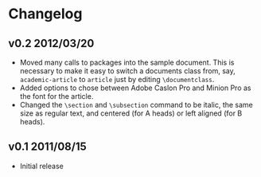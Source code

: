 #	Changelog

## v0.2 2012/03/20 ##

+ Moved many calls to packages into the sample document. This is
  necessary to make it easy to switch a documents class from, say,
  `academic-article` to `article` just by editing `\documentclass`.
+ Added options to chose between Adobe Caslon Pro and Minion Pro as the
  font for the article.
+ Changed the `\section` and `\subsection` command to be italic, the
  same size as regular text, and centered (for A heads) or left aligned
  (for B heads).
	
## v0.1 2011/08/15 ##

+ Initial release


